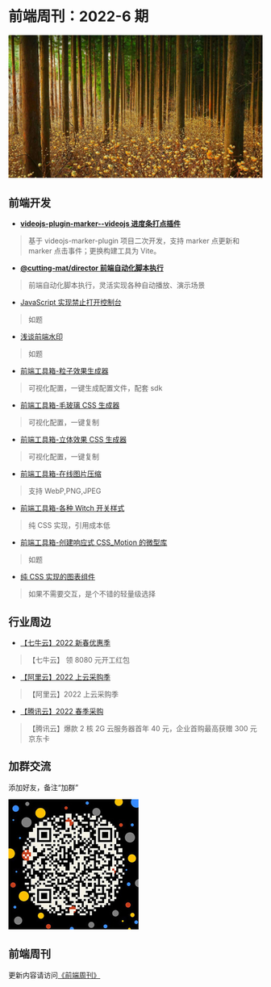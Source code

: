 # 前端周刊：2022-6 期

[![](/img/bing/20220413.jpg?imageMogr2/thumbnail/960x)](https://cn.bing.com/search?q=结香花)

## 前端开发

- [**videojs-plugin-marker--videojs 进度条打点插件**](https://github.com/tower1229/videojs-plugin-marker)

> 基于 videojs-marker-plugin 项目二次开发，支持 marker 点更新和 marker 点击事件；更换构建工具为 Vite。

- [**@cutting-mat/director 前端自动化脚本执行**](https://cutting-mat.github.io/director/#/)

> 前端自动化脚本执行，灵活实现各种自动播放、演示场景

- [JavaScript 实现禁止打开控制台](https://www.jianshu.com/p/010469f8ac2f)

> 如题

- [浅谈前端水印](https://zhuanlan.zhihu.com/p/378138205)

> 如题

- [前端工具箱-粒子效果生成器](https://vincentgarreau.com/particles.js/)

> 可视化配置，一键生成配置文件，配套 sdk

- [前端工具箱-毛玻璃 CSS 生成器](https://hype4.academy/tools/glassmorphism-generator)

> 可视化配置，一键复制

- [前端工具箱-立体效果 CSS 生成器](https://hype4.academy/tools/neumorphism-generator)

> 可视化配置，一键复制

- [前端工具箱-在线图片压缩](https://tinypng.com/)

> 支持 WebP,PNG,JPEG

- [前端工具箱-各种 Witch 开关样式](https://jnkkkk.github.io/MoreToggles.css/)

> 纯 CSS 实现，引用成本低

- [前端工具箱-创建响应式 CSS_Motion 的微型库](https://github.com/jh3y/meanderer)

> 如题

- [纯 CSS 实现的图表组件](https://chartscss.org/charts/)

> 如果不需要交互，是个不错的轻量级选择

## 行业周边

- [【七牛云】2022 新春优惠季](https://s.qiniu.com/mIzQNn)

> 【七牛云】 领 8080 元开工红包

- [【阿里云】2022 上云采购季](https://www.aliyun.com/minisite/goods?taskPkg=2022cgj&pkgSid=290788&userCode=y31qmczl)

> 【阿里云】2022 上云采购季

- [【腾讯云】2022 春季采购](https://curl.qcloud.com/qBTP1dai)

> 【腾讯云】爆款 2 核 2G 云服务器首年 40 元，企业首购最高获赠 300 元京东卡

## 加群交流

添加好友，备注“加群”

![refned_x](/img/a/refined-x.jpg)

## 前端周刊

更新内容请访问[《前端周刊》](https://frontend-weekly.com/)
